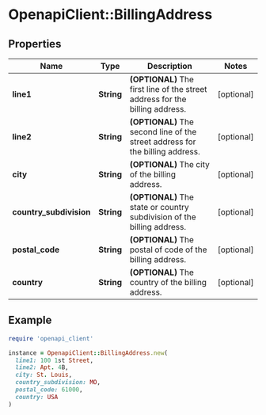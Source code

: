 # OpenapiClient::BillingAddress

## Properties

| Name | Type | Description | Notes |
| ---- | ---- | ----------- | ----- |
| **line1** | **String** | **(OPTIONAL)** The first line of the street address for the billing address.  | [optional] |
| **line2** | **String** | **(OPTIONAL)** The second line of the street address for the billing address.  | [optional] |
| **city** | **String** | **(OPTIONAL)** The city of the billing address.  | [optional] |
| **country_subdivision** | **String** | **(OPTIONAL)** The state or country subdivision of the billing address.  | [optional] |
| **postal_code** | **String** | **(OPTIONAL)** The postal of code of the billing address.  | [optional] |
| **country** | **String** | **(OPTIONAL)** The country of the billing address.  | [optional] |

## Example

```ruby
require 'openapi_client'

instance = OpenapiClient::BillingAddress.new(
  line1: 100 1st Street,
  line2: Apt. 4B,
  city: St. Louis,
  country_subdivision: MO,
  postal_code: 61000,
  country: USA
)
```

